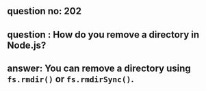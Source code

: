 
      
## question no: 202

## question : How do you remove a directory in Node.js?

## answer: You can remove a directory using `fs.rmdir()` or `fs.rmdirSync()`.
      